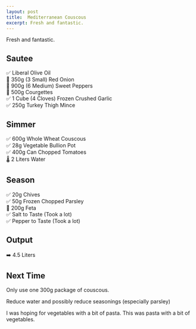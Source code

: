 ```yaml
---
layout: post
title:  Mediterranean Couscous
excerpt: Fresh and fantastic.
---
```

Fresh and fantastic.

## Sautee
✅ Liberal Olive Oil  
🔪 350g (3 Small) Red Onion  
🔪 900g (6 Medium) Sweet Peppers  
🔪 500g Courgettes  
✅ 1 Cube (4 Cloves) Frozen Crushed Garlic  
✅ 250g Turkey Thigh Mince  

## Simmer
✅ 600g Whole Wheat Couscous  
✅ 28g Vegetable Bullion Pot  
✅ 400g Can Chopped Tomatoes  
🌡️ 2 Liters Water  

## Season
✅ 20g Chives  
✅ 50g Frozen Chopped Parsley  
🔪 200g Feta  
✅ Salt to Taste (Took a lot)  
✅ Pepper to Taste (Took a lot)

## Output
➡️ 4.5 Liters

## Next Time
Only use one 300g package of couscous.

Reduce water and possibly reduce seasonings (especially parsley)

I was hoping for vegetables with a bit of pasta. This was pasta with a bit of vegetables.